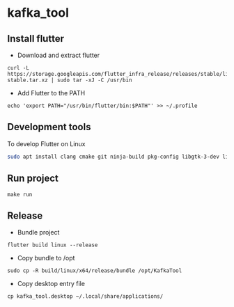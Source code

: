 # kafka_tool

## Install flutter
- Download and extract flutter
```
curl -L https://storage.googleapis.com/flutter_infra_release/releases/stable/linux/flutter_linux_3.22.2-stable.tar.xz | sudo tar -xJ -C /usr/bin
```
- Add Flutter to the PATH
```
echo 'export PATH="/usr/bin/flutter/bin:$PATH"' >> ~/.profile
```

## Development tools
To develop Flutter on Linux 
``` sh
sudo apt install clang cmake git ninja-build pkg-config libgtk-3-dev liblzma-dev libstdc++-12-dev
```

## Run project
``` 
make run
```

## Release
- Bundle project
```
flutter build linux --release
```
- Copy bundle to /opt
``` 
sudo cp -R build/linux/x64/release/bundle /opt/KafkaTool
```
- Copy desktop entry file 

```
cp kafka_tool.desktop ~/.local/share/applications/
```
